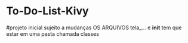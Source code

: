 # To-Do-List-Kivy
#projeto inicial sujeito a mudanças
OS ARQUIVOS tela_... e __init__ tem que estar em uma pasta chamada classes
